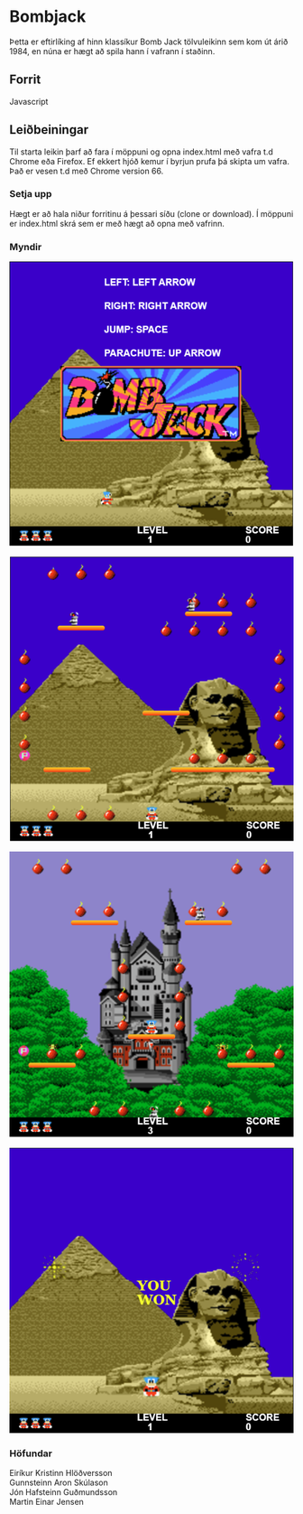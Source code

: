 # Bombjack
Þetta er eftirlíking af hinn klassíkur Bomb Jack  tölvuleikinn sem kom út árið 1984, en núna er hægt að spila hann í vafrann í staðinn. 

## Forrit 
Javascript

## Leiðbeiningar
Til starta leikin þarf að fara í möppuni og opna index.html með vafra t.d Chrome eða Firefox.
Ef ekkert hjóð kemur í byrjun prufa þá skipta um vafra. Það er vesen t.d með Chrome version 66.

### Setja upp
Hægt er að hala niður forritinu á þessari síðu (clone or download). 
Í möppuni er index.html skrá sem er með hægt að opna með vafrinn.

### Myndir

![Alt tag](https://raw.githubusercontent.com/mej3hi/screenshot/master/myndBJ1.PNG)


![Alt tag](https://raw.githubusercontent.com/mej3hi/screenshot/master/myndBJ2.PNG)


![Alt tag](https://raw.githubusercontent.com/mej3hi/screenshot/master/myndBJ3.PNG)


![Alt tag](https://raw.githubusercontent.com/mej3hi/screenshot/master/myndBJ4.PNG)

### Höfundar
Eiríkur Kristinn Hlöðversson  
Gunnsteinn Aron Skúlason  
Jón Hafsteinn Guðmundsson  
Martin Einar Jensen  
